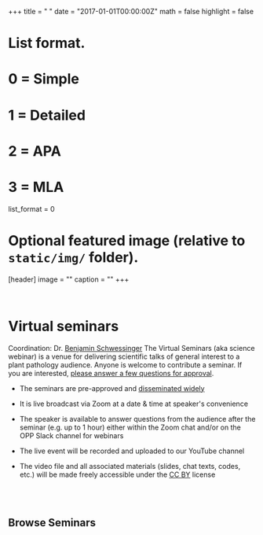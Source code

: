 +++
title = " "
date = "2017-01-01T00:00:00Z"
math = false
highlight = false

# List format.
#   0 = Simple
#   1 = Detailed
#   2 = APA
#   3 = MLA
list_format = 0

# Optional featured image (relative to `static/img/` folder).
[header]
image = ""
caption = ""
+++

<br>
<h1> Virtual seminars</h1>


Coordination: Dr. [Benjamin Schwessinger](https://twitter.com/schwessinger) 
The Virtual Seminars (aka science webinar) is a venue for delivering scientific talks of general interest to a plant pathology audience.
Anyone is welcome to contribute a seminar. If you are interested, [please answer a few questions for approval](https://docs.google.com/forms/d/e/1FAIpQLSdCBzRJRzSVnx4J-sIaeAfpQvbSGHCjyINnIT-tqOKLk3wPQA/viewform?usp=send_form).

- The seminars are pre-approved and [disseminated widely](https://twitter.com/OpenPlantPath)

- It is live broadcast via Zoom at a date & time at speaker's convenience 

- The speaker is available to answer questions from the audience after the seminar (e.g. up to 1 hour) either within the Zoom chat and/or on the OPP Slack channel for webinars

- The live event will be recorded and uploaded to our YouTube channel

- The video file and all associated materials (slides, chat texts, codes, etc.) will be made freely accessible under the [CC BY](https://creativecommons.org/licenses/) license
<br>


<br>
<h2>Browse Seminars</h2>
